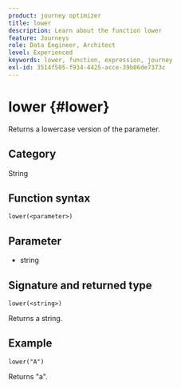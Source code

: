 ```yaml
---
product: journey optimizer
title: lower
description: Learn about the function lower
feature: Journeys
role: Data Engineer, Architect
level: Experienced
keywords: lower, function, expression, journey
exl-id: 3514f505-f934-4425-acce-39b06de7373c
---
```

# lower {#lower}

Returns a lowercase version of the parameter.

## Category

String

## Function syntax

`lower(<parameter>)`

## Parameter

* string

## Signature and returned type

`lower(<string>)`

Returns a string.

## Example

`lower("A")`

Returns "a".
